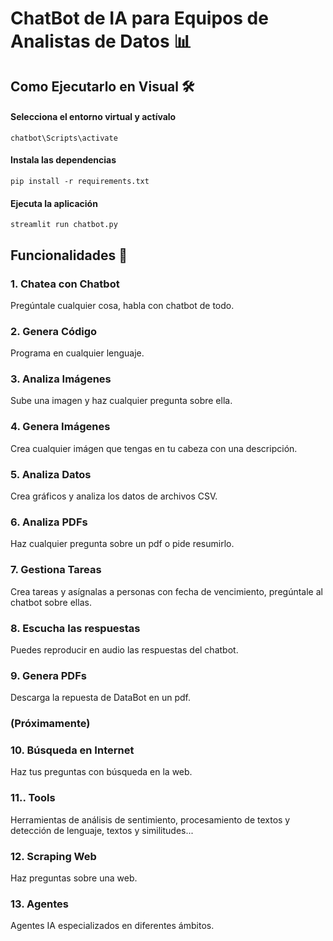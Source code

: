 # ChatBot de IA para Equipos de Analistas de Datos 📊
## Como Ejecutarlo en Visual 🛠️
#### Selecciona el entorno virtual y actívalo
```
chatbot\Scripts\activate
```
#### Instala las dependencias
```
pip install -r requirements.txt
```
#### Ejecuta la aplicación
```
streamlit run chatbot.py
```

## Funcionalidades 🤖

### 1. **Chatea con Chatbot**
Pregúntale cualquier cosa, habla con chatbot de todo.

### 2. **Genera Código**
Programa en cualquier lenguaje.

### 3. **Analiza Imágenes**
Sube una imagen y haz cualquier pregunta sobre ella.

### 4. **Genera Imágenes**
Crea cualquier imágen que tengas en tu cabeza con una descripción.

### 5. **Analiza Datos**
Crea gráficos y analiza los datos de archivos CSV.

### 6. **Analiza PDFs**
Haz cualquier pregunta sobre un pdf o pide resumirlo.

### 7. **Gestiona Tareas**
Crea tareas y asígnalas a personas con fecha de vencimiento, pregúntale al chatbot sobre ellas.

### 8. **Escucha las respuestas**
Puedes reproducir en audio las respuestas del chatbot.

### 9. **Genera PDFs**
Descarga la repuesta de DataBot en un pdf.

### **(Próximamente)**

### 10. **Búsqueda en Internet**
Haz tus preguntas con búsqueda en la web.

### 11.. **Tools**
Herramientas de análisis de sentimiento, procesamiento de textos y detección de lenguaje, textos y similitudes...

### 12. **Scraping Web**
Haz preguntas sobre una web.

### 13. **Agentes**
Agentes IA especializados en diferentes ámbitos.
